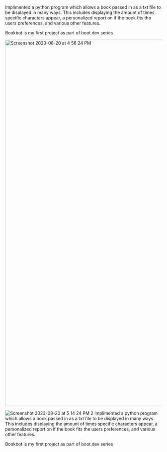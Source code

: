 Implimented a python program which allows a book passed in as a txt file to be displayed in many ways. This includes displaying the amount of times specific characters appear, a personalized report on if the book fits the users preferences, and various other features. 


Bookbot is my first project as part of boot.dev series

<img width="1175" alt="Screenshot 2023-08-20 at 4 56 24 PM" src="https://github.com/smyanj/bookbot/assets/95009071/304f95d5-48fd-48e7-b220-e6ae83f48db9">




![Screenshot 2023-08-20 at 5 14 24 PM 2](https://github.com/smyanj/bookbot/assets/95009071/f45cc9c5-8fcd-406c-8573-25cf3fa76363)
Implimented a python program which allows a book passed in as a txt file to be displayed in many ways. This includes displaying the amount of times specific characters appear, a personalized report on if the book fits the users preferences, and various other features. 


Bookbot is my first project as part of boot.dev series
